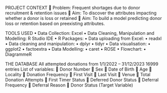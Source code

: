 PROJECT CONTEXT
 Problem: Frequent shortages due to donor recruitment & retention issues
 Aim: To discover the attributes impacting whether a donor is loss or retained
 Aim: To build a model predicting donor loss or retention based on preexisting attributes.

TOOLS USED
• Data Collection: Excel
• Data Cleaning, Manipulation and Modelling: R Studio IDE
• R Packages:
• Data uploading from Excel:
• readxl
• Data cleaning and manipulation:
• dplyr
• tidyr
• Data visualisation:
• ggplot2
• factoextra
• Data Modelling:
• caret
• ROSE
• Flowchart:
• DiagrammeR

THE DATABASE
All attempted donations from 1/1/2022 – 31/12/2023
16999 entries
List of variables:
 Donor Number
 Sex
 Date of Birth
 Age
 Locality
 Donation Frequency
 First Visit
 Last Visit
 Venue
 Total Donation Attempts
 First Timer Status
 Deferred Donor Status
 Deferral Frequency
 Deferral Reason
 Donor Status (Target Variable)



